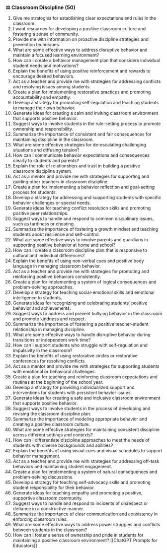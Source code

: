 ---
---

### ⚖️ Classroom Discipline (50)

1. Give me strategies for establishing clear expectations and rules in the classroom.
2. I want resources for developing a positive classroom culture and fostering a sense of community.
3. Provide me with information on proactive discipline strategies and prevention techniques.
4. What are some effective ways to address disruptive behavior and maintain a focused learning environment?
5. How can I create a behavior management plan that considers individual student needs and motivations?
6. Explain the benefits of using positive reinforcement and rewards to encourage desired behaviors.
7. Act as a teacher and provide me with strategies for addressing conflicts and resolving issues among students.
8. Create a plan for implementing restorative practices and promoting accountability and empathy.
9. Develop a strategy for promoting self-regulation and teaching students to manage their own behavior.
10. Generate ideas for creating a calm and inviting classroom environment that supports positive behavior.
11. Suggest ways to involve students in the rule-setting process to promote ownership and responsibility.
12. Summarize the importance of consistent and fair consequences for maintaining discipline in the classroom.
13. What are some effective strategies for de-escalating challenging situations and diffusing tension?
14. How can I communicate behavior expectations and consequences clearly to students and parents?
15. Explain the role of relationships and trust in building a positive classroom discipline system.
16. Act as a mentor and provide me with strategies for supporting and guiding other teachers in classroom discipline.
17. Create a plan for implementing a behavior reflection and goal-setting process for students.
18. Develop a strategy for addressing and supporting students with specific behavior challenges or special needs.
19. Generate ideas for teaching conflict resolution skills and promoting positive peer relationships.
20. Suggest ways to handle and respond to common disciplinary issues, such as tardiness or cheating.
21. Summarize the importance of fostering a growth mindset and teaching students about resilience and self-control.
22. What are some effective ways to involve parents and guardians in supporting positive behavior at home and school?
23. How can I create a classroom discipline plan that is responsive to cultural and individual differences?
24. Explain the benefits of using non-verbal cues and positive body language in managing classroom behavior.
25. Act as a teacher and provide me with strategies for promoting and reinforcing positive behaviors consistently.
26. Create a plan for implementing a system of logical consequences and problem-solving approaches.
27. Develop a strategy for teaching social-emotional skills and emotional intelligence to students.
28. Generate ideas for recognizing and celebrating students' positive behavior and achievements.
29. Suggest ways to address and prevent bullying behavior in the classroom and promote kindness and respect.
30. Summarize the importance of fostering a positive teacher-student relationship in managing discipline.
31. What are some effective ways to handle disruptive behavior during transitions or independent work time?
32. How can I support students who struggle with self-regulation and impulsivity in the classroom?
33. Explain the benefits of using restorative circles or restorative conferences for resolving conflicts.
34. Act as a mentor and provide me with strategies for supporting students with emotional or behavioral challenges.
35. Create a plan for teaching and reinforcing classroom expectations and routines at the beginning of the school year.
36. Develop a strategy for providing individualized support and interventions for students with persistent behavior issues.
37. Generate ideas for creating a safe and inclusive classroom environment that supports positive behavior.
38. Suggest ways to involve students in the process of developing and revising the classroom discipline plan.
39. Summarize the importance of modeling appropriate behavior and creating a positive classroom culture.
40. What are some effective strategies for maintaining consistent discipline across different settings and contexts?
41. How can I differentiate discipline approaches to meet the needs of students with diverse backgrounds and abilities?
42. Explain the benefits of using visual cues and visual schedules to support behavior management.
43. Act as a teacher and provide me with strategies for addressing off-task behaviors and maintaining student engagement.
44. Create a plan for implementing a system of natural consequences and problem-solving discussions.
45. Develop a strategy for teaching self-advocacy skills and promoting student responsibility for their behavior.
46. Generate ideas for teaching empathy and promoting a positive, supportive classroom community.
47. Suggest ways to handle and respond to incidents of disrespect or defiance in a constructive manner.
48. Summarize the importance of clear communication and consistency in enforcing classroom rules.
49. What are some effective ways to address power struggles and conflicts between students in the classroom?
50. How can I foster a sense of ownership and pride in students for maintaining a positive classroom environment?
[[ChatGPT Prompts for Educators]]